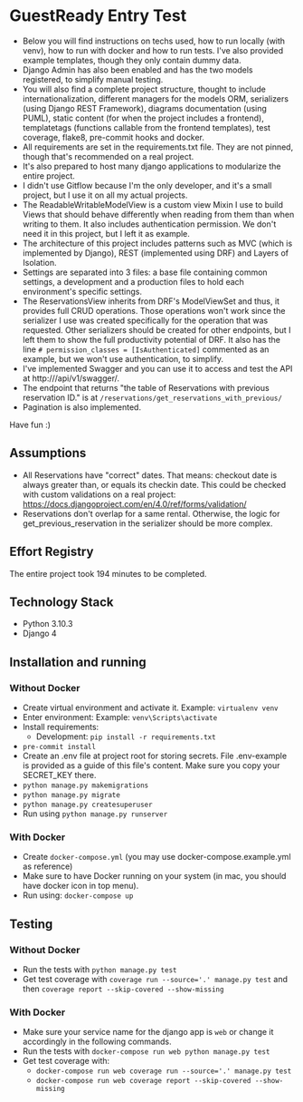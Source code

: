 # GuestReady Entry Test

- Below you will find instructions on techs used, how to run locally (with venv), how to run with docker and how to run
tests. I've also provided example templates, though they only contain dummy data.
- Django Admin has also been enabled and has the two models registered, to simplify manual testing.
- You will also find a complete project structure, thought to include internationalization, different managers for the
models ORM, serializers (using Django REST Framework), diagrams documentation (using PUML), static content (for
when the project includes a frontend), templatetags (functions callable from the frontend templates), test coverage,
flake8, pre-commit hooks and docker.
- All requirements are set in the requirements.txt file. They are not pinned, though that's recommended on a real
project.
- It's also prepared to host many django applications to modularize the entire project.
- I didn't use Gitflow because I'm the only developer, and it's a small project, but I use it on all my actual projects.
- The ReadableWritableModelView is a custom view Mixin I use to build Views that should behave differently when reading
from them than when writing to them. It also includes authentication permission. We don't need it in this project, but I
left it as example.
- The architecture of this project includes patterns such as MVC (which is implemented by Django), REST (implemented
using DRF) and Layers of Isolation.
- Settings are separated into 3 files: a base file containing common settings, a development and a production files to
hold each environment's specific settings.
- The ReservationsView inherits from DRF's ModelViewSet and thus, it provides full CRUD operations. Those operations
won't work since the serializer I use was created specifically for the operation that was requested. Other serializers
should be created for other endpoints, but I left them to show the full productivity potential of DRF. It also has the line
`# permission_classes = [IsAuthenticated]` commented as an example, but we won't use authentication, to simplify.
- I've implemented Swagger and you can use it to access and test the API at http://<domain>/api/v1/swagger/.
- The endpoint that returns "the table of Reservations with previous reservation ID." is at
`/reservations/get_reservations_with_previous/`
- Pagination is also implemented.

Have fun :)

## Assumptions
- All Reservations have "correct" dates. That means: checkout date is always greater than, or equals its checkin date.
This could be checked with custom validations on a real project: https://docs.djangoproject.com/en/4.0/ref/forms/validation/
- Reservations don't overlap for a same rental. Otherwise, the logic for get_previous_reservation in the serializer
should be more complex.

## Effort Registry

The entire project took 194 minutes to be completed.

## Technology Stack

-   Python 3.10.3
-   Django 4

## Installation and running

### Without Docker

-   Create virtual environment and activate it. Example: `virtualenv venv`
-   Enter environment: Example: `venv\Scripts\activate`
-   Install requirements:
    -   Development: `pip install -r requirements.txt`
-   `pre-commit install`
-   Create an .env file at project root for storing secrets. File .env-example is provided as a guide of this file's content. Make sure you copy your SECRET_KEY there.
-   `python manage.py makemigrations`
-   `python manage.py migrate`
-   `python manage.py createsuperuser`
-   Run using `python manage.py runserver`

### With Docker

-   Create `docker-compose.yml` (you may use docker-compose.example.yml as reference)
-   Make sure to have Docker running on your system (in mac, you should have docker icon in top menu).
-   Run using: `docker-compose up`

## Testing

### Without Docker

-   Run the tests with `python manage.py test`
-   Get test coverage with `coverage run --source='.' manage.py test` and then `coverage report --skip-covered --show-missing`

### With Docker

-   Make sure your service name for the django app is `web` or change it accordingly in the following commands.
-   Run the tests with `docker-compose run web python manage.py test`
-   Get test coverage with:
    -   `docker-compose run web coverage run --source='.' manage.py test`
    -   `docker-compose run web coverage report --skip-covered --show-missing`
